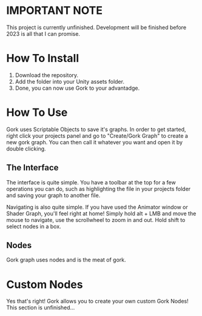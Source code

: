 # IMPORTANT NOTE
This project is currently unfinished. Development will be finished before 2023 is all that I can promise.

# How To Install
1. Download the repository.
2. Add the folder into your Unity assets folder.
3. Done, you can now use Gork to your advantadge.

# How To Use
Gork uses Scriptable Objects to save it's graphs. In order to get started, right click your projects panel and go to "Create/Gork Graph" to create a new gork graph. You can then call it whatever you want and open it by double clicking.

## The Interface
The interface is quite simple. You have a toolbar at the top for a few operations you can do, such as highlighting the file in your projects folder and saving your graph to another file.

Navigating is also quite simple. If you have used the Animator window or Shader Graph, you'll feel right at home!
Simply hold alt + LMB and move the mouse to navigate, use the scrollwheel to zoom in and out. Hold shift to select nodes in a box.

## Nodes
Gork graph uses nodes and is the meat of gork.

# Custom Nodes
Yes that's right! Gork allows you to create your own custom Gork Nodes!
This section is unfinished...